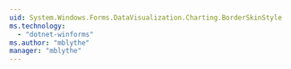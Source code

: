```yaml
---
uid: System.Windows.Forms.DataVisualization.Charting.BorderSkinStyle
ms.technology: 
  - "dotnet-winforms"
ms.author: "mblythe"
manager: "mblythe"
---
```

